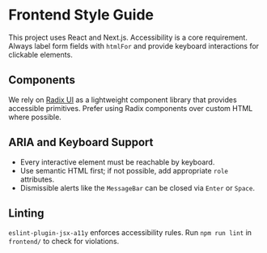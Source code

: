 # Frontend Style Guide

This project uses React and Next.js. Accessibility is a core requirement. Always label form fields with `htmlFor` and provide keyboard interactions for clickable elements.

## Components

We rely on [Radix UI](https://www.radix-ui.com/) as a lightweight component library that provides accessible primitives. Prefer using Radix components over custom HTML where possible.

## ARIA and Keyboard Support

- Every interactive element must be reachable by keyboard.
- Use semantic HTML first; if not possible, add appropriate `role` attributes.
- Dismissible alerts like the `MessageBar` can be closed via `Enter` or `Space`.

## Linting

`eslint-plugin-jsx-a11y` enforces accessibility rules. Run `npm run lint` in `frontend/` to check for violations.
